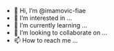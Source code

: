 - 👋 Hi, I’m @imamovic-fiae
- 👀 I’m interested in ...
- 🌱 I’m currently learning ...
- 💞️ I’m looking to collaborate on ...
- 📫 How to reach me ...

<!---
imamovic-fiae/imamovic-fiae is a ✨ special ✨ repository because its `README.md` (this file) appears on your GitHub profile.
You can click the Preview link to take a look at your changes.
--->
